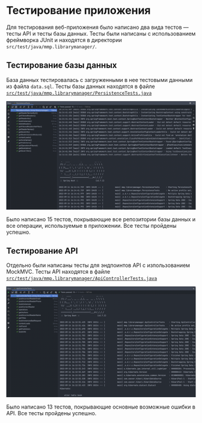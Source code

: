 # Тестирование приложения

Для тестирования веб-приложения было написано два вида тестов — тесты API и тесты базы данных. Тесты были написаны с использованием фреймворка JUnit и находятся в директории `src/test/java/mmp.librarymanager/`.

## Тестирование базы данных
База данных тестировалась с загруженными в нее тестовыми данными из файла `data.sql`. Тесты базы данных находятся в файле [`src/test/java/mmp.librarymanager/PersistenceTests.java`](https://github.com/mishapankin/LibraryManager/blob/master/src/test/java/mmp/librarymanager/PersistenceTests.java)

![Тестирование базы данных](docs/PersistenceTests.png)

Было написано 15 тестов, покрывающие все репозитории базы данных и все операции, используемые в приложении.
Все тесты пройдены успешно.

## Тестирование API
Отдельно были написаны тесты для эндпоинтов API с изпользованием MockMVC. Тесты API находятся в файле [`src/test/java/mmp.librarymanager/ApiControllerTests.java`](https://github.com/mishapankin/LibraryManager/blob/master/src/test/java/mmp/librarymanager/ApiControllerTests.java)

![Тестирование API](docs/ApiControllerTests.png)

Было написано 13 тестов, покрывающие основные возможные ошибки в API.
Все тесты пройдены успешно.